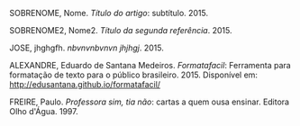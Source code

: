 SOBRENOME, Nome. *Título do artigo*: subtítulo. 2015.

SOBRENOME2, Nome2. *Título da segunda referência*. 2015.

JOSE, jhghgfh. *nbvnvnbvnvn jhjhgj*. 2015.

ALEXANDRE, Eduardo de Santana Medeiros. *Formatafacil*: Ferramenta para formatação de texto para o público brasileiro. 2015. Disponível em: <http://edusantana.github.io/formatafacil/>

FREIRE, Paulo. *Professora sim, tia não*: cartas a quem ousa ensinar. Editora Olho d'Água. 1997.
